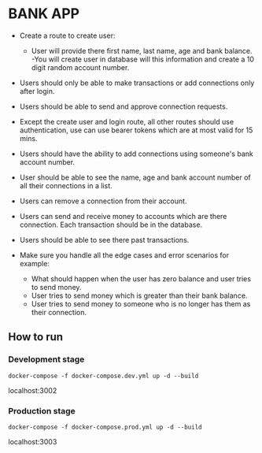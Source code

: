 # BANK APP

- Create a route to create user:
  - User will provide there first name, last name, age and bank balance.
  -You will create user in database will this information and create a 10 digit
random account number.

- Users should only be able to make transactions or add connections only after
login.
- Users should be able to send and approve connection requests.
- Except the create user and login route, all other routes should use authentication,
use can use bearer tokens which are at most valid for 15 mins.
- Users should have the ability to add connections using someone's bank account
number.
- User should be able to see the name, age and bank account number of all their
connections in a list.

- Users can remove a connection from their account.
- Users can send and receive money to accounts which are there connection. Each
transaction should be in the database.
- Users should be able to see there past transactions.
- Make sure you handle all the edge cases and error scenarios for example:
  - What should happen when the user has zero balance and user tries to
  send money.
  - User tries to send money which is greater than their bank balance.
  - User tries to send money to someone who is no longer has them as their
  connection.

## How to run

### Development stage

```shell
docker-compose -f docker-compose.dev.yml up -d --build
```

localhost:3002

### Production stage

```shell
docker-compose -f docker-compose.prod.yml up -d --build
```

localhost:3003
